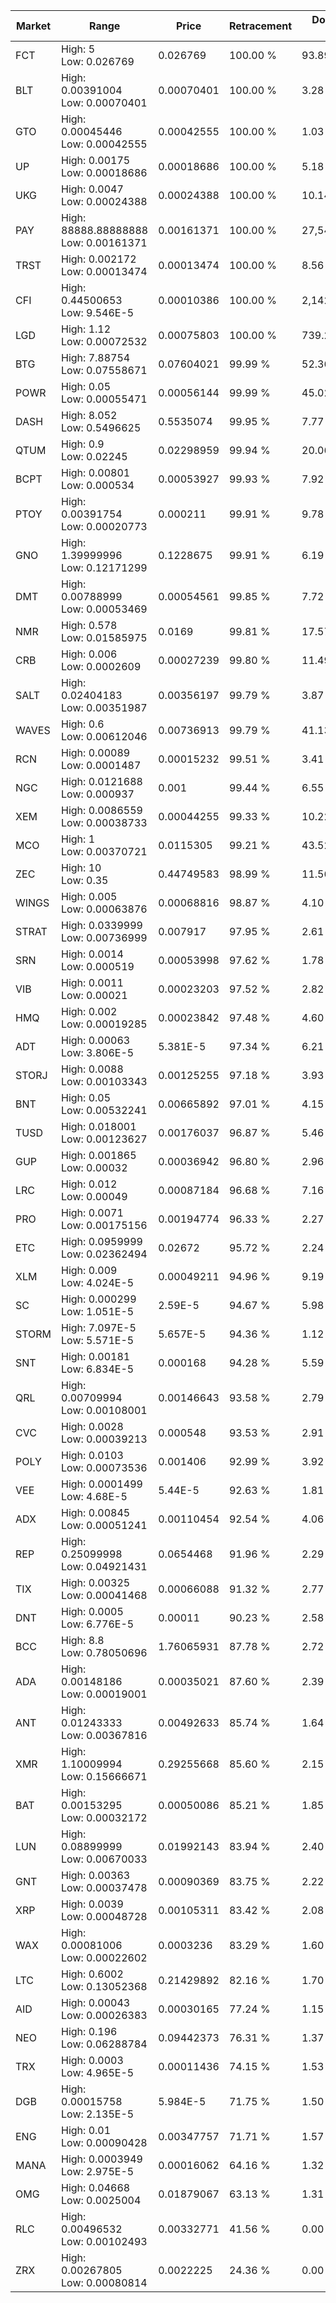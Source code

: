 | Market | Range | Price| Retracement | Doubles to 50% |
| --- | --- | --- | --- | --- |
| FCT | High: 5<br />Low: 0.026769 | 0.026769 | 100.00 % | 93.89 |
| BLT | High: 0.00391004<br />Low: 0.00070401 | 0.00070401 | 100.00 % | 3.28 |
| GTO | High: 0.00045446<br />Low: 0.00042555 | 0.00042555 | 100.00 % | 1.03 |
| UP | High: 0.00175<br />Low: 0.00018686 | 0.00018686 | 100.00 % | 5.18 |
| UKG | High: 0.0047<br />Low: 0.00024388 | 0.00024388 | 100.00 % | 10.14 |
| PAY | High: 88888.88888888<br />Low: 0.00161371 | 0.00161371 | 100.00 % | 27,541,779.66 |
| TRST | High: 0.002172<br />Low: 0.00013474 | 0.00013474 | 100.00 % | 8.56 |
| CFI | High: 0.44500653<br />Low: 9.546E-5 | 0.00010386 | 100.00 % | 2,142.80 |
| LGD | High: 1.12<br />Low: 0.00072532 | 0.00075803 | 100.00 % | 739.24 |
| BTG | High: 7.88754<br />Low: 0.07558671 | 0.07604021 | 99.99 % | 52.36 |
| POWR | High: 0.05<br />Low: 0.00055471 | 0.00056144 | 99.99 % | 45.02 |
| DASH | High: 8.052<br />Low: 0.5496625 | 0.5535074 | 99.95 % | 7.77 |
| QTUM | High: 0.9<br />Low: 0.02245 | 0.02298959 | 99.94 % | 20.06 |
| BCPT | High: 0.00801<br />Low: 0.000534 | 0.00053927 | 99.93 % | 7.92 |
| PTOY | High: 0.00391754<br />Low: 0.00020773 | 0.000211 | 99.91 % | 9.78 |
| GNO | High: 1.39999996<br />Low: 0.12171299 | 0.1228675 | 99.91 % | 6.19 |
| DMT | High: 0.00788999<br />Low: 0.00053469 | 0.00054561 | 99.85 % | 7.72 |
| NMR | High: 0.578<br />Low: 0.01585975 | 0.0169 | 99.81 % | 17.57 |
| CRB | High: 0.006<br />Low: 0.0002609 | 0.00027239 | 99.80 % | 11.49 |
| SALT | High: 0.02404183<br />Low: 0.00351987 | 0.00356197 | 99.79 % | 3.87 |
| WAVES | High: 0.6<br />Low: 0.00612046 | 0.00736913 | 99.79 % | 41.13 |
| RCN | High: 0.00089<br />Low: 0.0001487 | 0.00015232 | 99.51 % | 3.41 |
| NGC | High: 0.0121688<br />Low: 0.000937 | 0.001 | 99.44 % | 6.55 |
| XEM | High: 0.0086559<br />Low: 0.00038733 | 0.00044255 | 99.33 % | 10.22 |
| MCO | High: 1<br />Low: 0.00370721 | 0.0115305 | 99.21 % | 43.52 |
| ZEC | High: 10<br />Low: 0.35 | 0.44749583 | 98.99 % | 11.56 |
| WINGS | High: 0.005<br />Low: 0.00063876 | 0.00068816 | 98.87 % | 4.10 |
| STRAT | High: 0.0339999<br />Low: 0.00736999 | 0.007917 | 97.95 % | 2.61 |
| SRN | High: 0.0014<br />Low: 0.000519 | 0.00053998 | 97.62 % | 1.78 |
| VIB | High: 0.0011<br />Low: 0.00021 | 0.00023203 | 97.52 % | 2.82 |
| HMQ | High: 0.002<br />Low: 0.00019285 | 0.00023842 | 97.48 % | 4.60 |
| ADT | High: 0.00063<br />Low: 3.806E-5 | 5.381E-5 | 97.34 % | 6.21 |
| STORJ | High: 0.0088<br />Low: 0.00103343 | 0.00125255 | 97.18 % | 3.93 |
| BNT | High: 0.05<br />Low: 0.00532241 | 0.00665892 | 97.01 % | 4.15 |
| TUSD | High: 0.018001<br />Low: 0.00123627 | 0.00176037 | 96.87 % | 5.46 |
| GUP | High: 0.001865<br />Low: 0.00032 | 0.00036942 | 96.80 % | 2.96 |
| LRC | High: 0.012<br />Low: 0.00049 | 0.00087184 | 96.68 % | 7.16 |
| PRO | High: 0.0071<br />Low: 0.00175156 | 0.00194774 | 96.33 % | 2.27 |
| ETC | High: 0.0959999<br />Low: 0.02362494 | 0.02672 | 95.72 % | 2.24 |
| XLM | High: 0.009<br />Low: 4.024E-5 | 0.00049211 | 94.96 % | 9.19 |
| SC | High: 0.000299<br />Low: 1.051E-5 | 2.59E-5 | 94.67 % | 5.98 |
| STORM | High: 7.097E-5<br />Low: 5.571E-5 | 5.657E-5 | 94.36 % | 1.12 |
| SNT | High: 0.00181<br />Low: 6.834E-5 | 0.000168 | 94.28 % | 5.59 |
| QRL | High: 0.00709994<br />Low: 0.00108001 | 0.00146643 | 93.58 % | 2.79 |
| CVC | High: 0.0028<br />Low: 0.00039213 | 0.000548 | 93.53 % | 2.91 |
| POLY | High: 0.0103<br />Low: 0.00073536 | 0.001406 | 92.99 % | 3.92 |
| VEE | High: 0.0001499<br />Low: 4.68E-5 | 5.44E-5 | 92.63 % | 1.81 |
| ADX | High: 0.00845<br />Low: 0.00051241 | 0.00110454 | 92.54 % | 4.06 |
| REP | High: 0.25099998<br />Low: 0.04921431 | 0.0654468 | 91.96 % | 2.29 |
| TIX | High: 0.00325<br />Low: 0.00041468 | 0.00066088 | 91.32 % | 2.77 |
| DNT | High: 0.0005<br />Low: 6.776E-5 | 0.00011 | 90.23 % | 2.58 |
| BCC | High: 8.8<br />Low: 0.78050696 | 1.76065931 | 87.78 % | 2.72 |
| ADA | High: 0.00148186<br />Low: 0.00019001 | 0.00035021 | 87.60 % | 2.39 |
| ANT | High: 0.01243333<br />Low: 0.00367816 | 0.00492633 | 85.74 % | 1.64 |
| XMR | High: 1.10009994<br />Low: 0.15666671 | 0.29255668 | 85.60 % | 2.15 |
| BAT | High: 0.00153295<br />Low: 0.00032172 | 0.00050086 | 85.21 % | 1.85 |
| LUN | High: 0.08899999<br />Low: 0.00670033 | 0.01992143 | 83.94 % | 2.40 |
| GNT | High: 0.00363<br />Low: 0.00037478 | 0.00090369 | 83.75 % | 2.22 |
| XRP | High: 0.0039<br />Low: 0.00048728 | 0.00105311 | 83.42 % | 2.08 |
| WAX | High: 0.00081006<br />Low: 0.00022602 | 0.0003236 | 83.29 % | 1.60 |
| LTC | High: 0.6002<br />Low: 0.13052368 | 0.21429892 | 82.16 % | 1.70 |
| AID | High: 0.00043<br />Low: 0.00026383 | 0.00030165 | 77.24 % | 1.15 |
| NEO | High: 0.196<br />Low: 0.06288784 | 0.09442373 | 76.31 % | 1.37 |
| TRX | High: 0.0003<br />Low: 4.965E-5 | 0.00011436 | 74.15 % | 1.53 |
| DGB | High: 0.00015758<br />Low: 2.135E-5 | 5.984E-5 | 71.75 % | 1.50 |
| ENG | High: 0.01<br />Low: 0.00090428 | 0.00347757 | 71.71 % | 1.57 |
| MANA | High: 0.0003949<br />Low: 2.975E-5 | 0.00016062 | 64.16 % | 1.32 |
| OMG | High: 0.04668<br />Low: 0.0025004 | 0.01879067 | 63.13 % | 1.31 |
| RLC | High: 0.00496532<br />Low: 0.00102493 | 0.00332771 | 41.56 % | 0.00 |
| ZRX | High: 0.00267805<br />Low: 0.00080814 | 0.0022225 | 24.36 % | 0.00 |
